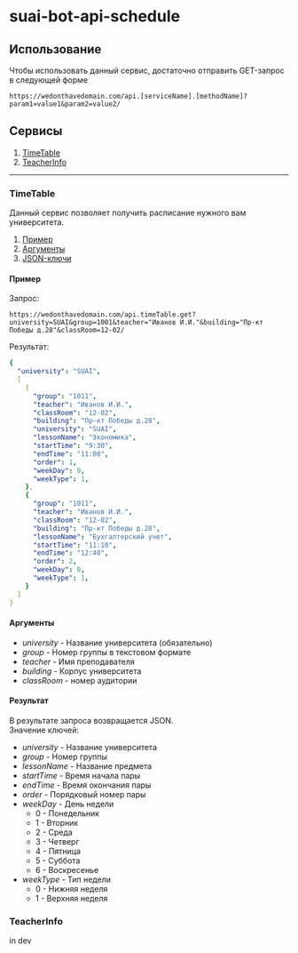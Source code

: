 # suai-bot-api-schedule
## Использование
Чтобы использовать данный сервис, достаточно отправить GET-запрос в следующей форме
```
https://wedonthavedomain.com/api.[serviceName].[methodName]?param1=value1&param2=value2/
```
## Сервисы
1. [TimeTable](https://github.com/callmemars1/suai-bot-api-gateway/blob/main/README.md#TimeTable)
2. [TeacherInfo](https://github.com/callmemars1/suai-bot-api-gateway/blob/main/README.md#TeacherInfo)
_________
### TimeTable
Данный сервис позволяет получить расписание нужного вам университета.  
1. [Пример](https://github.com/callmemars1/suai-bot-api-gateway/blob/main/README.md#Пример)
2. [Аргументы](https://github.com/callmemars1/suai-bot-api-gateway/blob/main/README.md#Аргументы)
3. [JSON-ключи](https://github.com/callmemars1/suai-bot-api-gateway/blob/main/README.md#Результат)
#### Пример
Запрос: 
```
https://wedonthavedomain.com/api.timeTable.get?university=SUAI&group=1001&teacher="Иванов И.И."&building="Пр-кт Победы д.28"&classRoom=12-02/
```
Результат:
```yaml
{
  "university": "SUAI",
  [
    {
      "group": "1011",
      "teacher": "Иванов И.И.",
      "classRoom": "12-02",
      "building": "Пр-кт Победы д.28",
      "university": "SUAI",
      "lessonName": "Экономика",
      "startTime": "9:30", 
      "endTime": "11:00",
      "order": 1,
      "weekDay": 0,
      "weekType": 1,
    },
    {
      "group": "1011",
      "teacher": "Иванов И.И.",
      "classRoom": "12-02",
      "building": "Пр-кт Победы д.28",
      "lessonName": "Бухгалтерский учет",
      "startTime": "11:10", 
      "endTime": "12:40",
      "order": 2,
      "weekDay": 0,
      "weekType": 1,
    }
  ]
}
```
#### Аргументы 
- *university* - Название университета (обязательно)
- *group* - Номер группы в текстовом формате
- *teacher* - Имя преподавателя
- *building* - Корпус университета
- *classRoom* - номер аудитории
#### Результат
В результате запроса возвращается JSON.  
Значение ключей:
- *university* - Название университета
- *group* - Номер группы
- *lessonName* - Название предмета
- *startTime* - Время начала пары
- *endTime* - Время окончания пары
- *order* - Порядковый номер пары
- *weekDay* - День недели
  - 0 - Понедельник
  - 1 - Вторник
  - 2 - Среда
  - 3 - Четверг
  - 4 - Пятница
  - 5 - Суббота
  - 6 - Воскресенье
- *weekType* - Тип недели
  - 0 - Нижняя неделя
  - 1 - Верхняя неделя
### TeacherInfo
in dev

